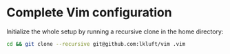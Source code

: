# Complete Vim configuration

Initialize the whole setup by running a recursive clone in the home directory:
```sh
cd && git clone --recursive git@github.com:lkluft/vim .vim
```
